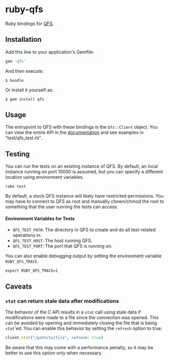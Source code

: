# ruby-qfs

Ruby bindings for [QFS](https://github.com/quantcast/qfs).

## Installation

Add this line to your application's Gemfile:

```ruby
gem 'qfs'
```

And then execute:

    $ bundle

Or install it yourself as:

    $ gem install qfs

## Usage

The entrypoint to QFS with these bindings is the `Qfs::Client` object.  You can view the entire API in the [documentation](http://www.rubydoc.info/github/quantcast/qfs-ruby) and see examples in "test/qfs_test.rb".

## Testing

You can run the tests on an existing instance of QFS.  By default, an local instance running on port 10000 is assumed, but you can specify a different location using environment variables.

```shell
rake test
```

By default, a stock QFS instance will likely have restricted permissions.  You may have to connect to QFS as root and manually chown/chmod the root to something that the user running the tests can access.

#### Environment Variables for Tests
* `QFS_TEST_PATH`: The directory in QFS to create and do all test-related operations in.
* `QFS_TEST_HOST`: The host running QFS.
* `QFS_TEST_PORT`: The port that QFS is running on.

You can also enable debugging output by setting the environment variable `RUBY_QFS_TRACE`.

```shell
export RUBY_QFS_TRACE=1
```

## Caveats

### `stat` can return stale data after modifications

The behavior of the C API results in a `stat` call using stale data if modifications were made to a file since the connection was opened.  This can be avoided by opening and immediately closing the file that is being `stat`'ed.  You can enable this behavior by setting the `refresh` option to true:

```ruby
client.stat("/path/to/file", refresh: true)
```

Be aware that this may come with a performance penalty, so it may be better to use this option only when necessary.
